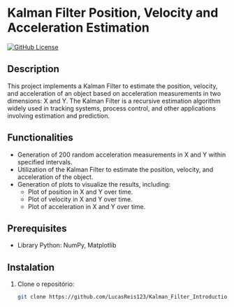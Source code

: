 # Kalman Filter Position, Velocity and Acceleration Estimation

[![GitHub License](https://img.shields.io/github/license/LucasReis123/Kalman_Filter_Introduction)](https://github.com/LucasReis123/Kalman_Filter_Introduction/blob/main/LICENSE)

## Description

This project implements a Kalman Filter to estimate the position, velocity, and acceleration of an object based on acceleration measurements in two dimensions: X and Y. The Kalman Filter is a recursive estimation algorithm widely used in tracking systems, process control, and other applications involving estimation and prediction.

## Functionalities

- Generation of 200 random acceleration measurements in X and Y within specified intervals.
- Utilization of the Kalman Filter to estimate the position, velocity, and acceleration of the object.
- Generation of plots to visualize the results, including:
  - Plot of position in X and Y over time.
  - Plot of velocity in X and Y over time.
  - Plot of acceleration in X and Y over time.

## Prerequisites
- Library Python: NumPy, Matplotlib

## Instalation

1. Clone o repositório:

   ```bash
   git clone https://github.com/LucasReis123/Kalman_Filter_Introduction.git